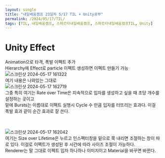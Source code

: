 ```yaml
---
layout: single
title: "내일배움캠프 23일차 5/17 TIL + Unity공부"
permalink: /2024/05/17/TIL/
tags: [TIL, 내일배움캠프, 스파르타내일배움캠프, 스파르타내일배움캠프TIL, Unity]
---
```


# Unity Effect
Animation으로 타격, 폭발 이펙트 추가<br>
Hierarchy에 Effect로 particle 이펙트 생성하면 이펙트 만들기 가능<br>
![스크린샷 2024-05-17 161322](https://github.com/LeeSangSoos/LeeSangSoos.github.io/assets/105085706/fdb4ba92-a1f1-4c7e-b93b-55f072f59574)<br>
여기 내용은 나와있는 그대로<br>
![스크린샷 2024-05-17 162719](https://github.com/LeeSangSoos/LeeSangSoos.github.io/assets/105085706/84383387-6f21-41b4-a6c1-c1785183a436)<br>
그중 특히 여기는 Rate over Time은 지속적으로 입자를 생성하고 싶을 때 초당 개수를 설정하는 곳이고<br>
밑에 Bursts는 이름대로 이펙트 실행시 Cycle 수 만큼 입자를 터뜨리는 효과다. 이걸 폭발 효과 같이 순간 효과로 잘 쓴다.<br>
<br><br>

![스크린샷 2024-05-17 162042](https://github.com/LeeSangSoos/LeeSangSoos.github.io/assets/105085706/dc9e3e80-0214-44cf-bc4f-b86da269a402)<br>
여기는 Size over Lifetime은 누르고 인스펙터창을 밑으로 쭉 내리면 조절하는 창이 따로 있다. 이걸로 이펙트가 생성된 후 시간에 따라 사이즈 조절이 가능하다.<br>
Renderer는 말 그대로 이펙트 입자 하나하나 이미지이고 Material을 바꾸면 바뀐다.<br><br>

